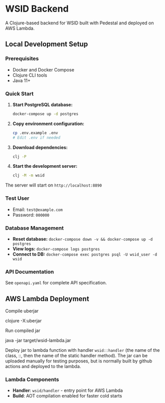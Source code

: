 # WSID Backend

A Clojure-based backend for WSID built with Pedestal and deployed on AWS Lambda.

## Local Development Setup

### Prerequisites
- Docker and Docker Compose
- Clojure CLI tools
- Java 11+

### Quick Start

1. **Start PostgreSQL database:**
   ```bash
   docker-compose up -d postgres
   ```

2. **Copy environment configuration:**
   ```bash
   cp .env.example .env
   # Edit .env if needed
   ```

3. **Download dependencies:**
   ```bash
   clj -P
   ```

4. **Start the development server:**
   ```bash
   clj -M -m wsid
   ```

The server will start on `http://localhost:8890`

### Test User
- Email: `test@example.com`
- Password: `000000`

### Database Management

- **Reset database:** `docker-compose down -v && docker-compose up -d postgres`
- **View logs:** `docker-compose logs postgres`
- **Connect to DB:** `docker-compose exec postgres psql -U wsid_user -d wsid`

### API Documentation
See `openapi.yaml` for complete API specification.

## AWS Lambda Deployment

Compile uberjar

clojure -X:uberjar

Run compiled jar

java -jar target/wsid-lambda.jar

Deploy jar to lambda function with handler `wsid::handler` (the name of the class, ::, then the name of the static handler method). The jar can be uploaded manually for testing purposes, but is normally built by github actions and deployed to the lambda.

### Lambda Components

- **Handler**: `wsid/handler` - entry point for AWS Lambda
- **Build**: AOT compilation enabled for faster cold starts
